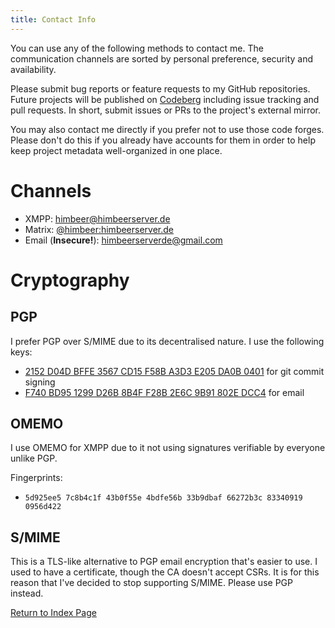 ```yaml
---
title: Contact Info
---
```


You can use any of the following methods to contact me.
The communication channels are sorted by personal preference, security
and availability.

Please submit bug reports or feature requests to my GitHub repositories.
Future projects will be published on [Codeberg](https://codeberg.org)
including issue tracking and pull requests.
In short, submit issues or PRs to the project's external mirror.

You may also contact me directly if you prefer not to use those code forges.
Please don't do this if you already have accounts for them
in order to help keep project metadata well-organized in one place.

Channels
========

* XMPP: [himbeer@himbeerserver.de](xmpp:himbeer@himbeerserver.de?message)
* Matrix: [@himbeer:himbeerserver.de](https://matrix.to/#/@himbeer:himbeerserver.de)
* Email (**Insecure!**): [himbeerserverde@gmail.com](mailto:himbeerserverde@gmail.com)

Cryptography
============

PGP
---

I prefer PGP over S/MIME due to its decentralised nature. I use the following keys:

* [2152 D04D BFFE 3567 CD15 F58B A3D3 E205 DA0B 0401](/pgp/2152D04DBFFE3567CD15F58BA3D3E205DA0B0401.asc) for git commit signing
* [F740 BD95 1299 D26B 8B4F F28B 2E6C 9B91 802E DCC4](/pgp/F740BD951299D26B8B4FF28B2E6C9B91802EDCC4.asc) for email

OMEMO
-----

I use OMEMO for XMPP due to it not using signatures verifiable by everyone unlike PGP.

Fingerprints:

* `5d925ee5 7c8b4c1f 43b0f55e 4bdfe56b 33b9dbaf 66272b3c 83340919 0956d422`

S/MIME
------

This is a TLS-like alternative to PGP email encryption that's easier to use.
I used to have a certificate, though the CA doesn't accept CSRs.
It is for this reason that I've decided to stop supporting S/MIME.
Please use PGP instead.

[Return to Index Page](/md/index.md)
